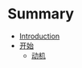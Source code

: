 # Summary

* [Introduction](README.md)
* [开始](/getting-started/README.md)
  * [动机](/getting-started/motivation.md)


